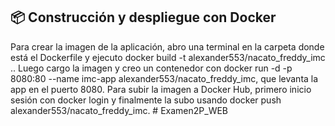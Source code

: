 ## 📦 Construcción y despliegue con Docker

Para crear la imagen de la aplicación, abro una terminal en la carpeta donde está el Dockerfile y ejecuto docker build -t alexander553/nacato_freddy_imc .. Luego cargo la imagen y creo un contenedor con docker run -d -p 8080:80 --name imc-app alexander553/nacato_freddy_imc, que levanta la app en el puerto 8080. Para subir la imagen a Docker Hub, primero inicio sesión con docker login y finalmente la subo usando docker push alexander553/nacato_freddy_imc.
#   E x a m e n 2 P _ W E B 
 
 